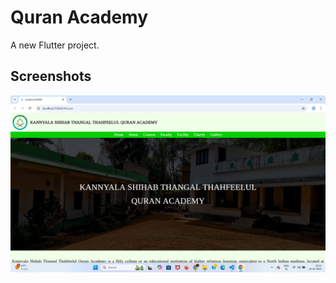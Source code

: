 # Quran Academy

A new Flutter project.

## Screenshots

![App Screenshot](https://github.com/ihsan7770/quran__academy/blob/7e90bc3606fe927928cc43676150da3fbcbf3e59/Screenshot%202025-05-14%20101135.png?raw=true)

